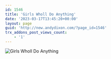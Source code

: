 ```yaml
---
id: 1546
title: 'Girls Wholl Do Anything'
date: '2023-03-17T13:45:20+00:00'
layout: page
guid: 'http://new.andydixon.com/?page_id=1546'
trx_addons_post_views_count:
    - '1'
---
```


![Girls Wholl Do Anything](https://i0.wp.com/assets.g8x2.ldn.idrivee2-23.com/posters/Girls%20Wholl%20Do%20Anything%2001.jpg?w=1200&ssl=1 "Girls Wholl Do Anything")